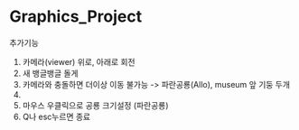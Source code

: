 # Graphics_Project

추가기능
1. 카메라(viewer) 위로, 아래로 회전
2. 새 뱅글뱅글 돌게
3. 카메라와 충돌하면 더이상 이동 불가능 -> 파란공룡(Allo), museum 앞 기둥 두개
4.
5. 마우스 우클릭으로 공룡 크기설정 (파란공룡)
6. Q나 esc누르면 종료